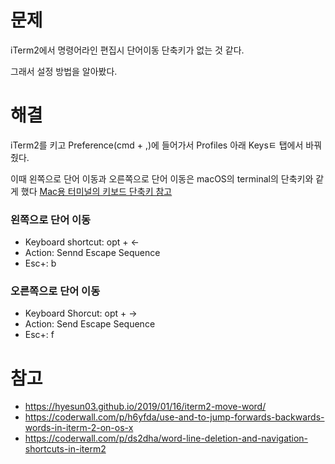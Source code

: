 # 문제

iTerm2에서 명령어라인 편집시 단어이동 단축키가 없는 것 같다.

그래서 설정 방법을 알아봤다.

# 해결

iTerm2를 키고 Preference(cmd + ,)에 들어가서 Profiles 아래 Keysㅌ 탭에서 바꿔줬다.

이때 왼쪽으로 단어 이동과 오른쪽으로 단어 이동은 macOS의 terminal의 단축키와 같게 했다 [Mac용 터미널의 키보드 단축키 참고](https://support.apple.com/ko-kr/guide/terminal/trmlshtcts/2.9/mac/10.14)

### 왼쪽으로 단어 이동
- Keyboard shortcut: opt + <-
- Action: Sennd Escape Sequence
- Esc+: b

### 오른쪽으로 단어 이동
- Keyboard Shorcut: opt + ->
- Action: Send Escape Sequence
- Esc+: f

# 참고
- https://hyesun03.github.io/2019/01/16/iterm2-move-word/
- https://coderwall.com/p/h6yfda/use-and-to-jump-forwards-backwards-words-in-iterm-2-on-os-x
- https://coderwall.com/p/ds2dha/word-line-deletion-and-navigation-shortcuts-in-iterm2


